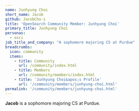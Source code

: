 ```yaml
---
name: Junhyung Choi
short_name: Jacob
github: JacobCho-i
title: 'OpenSearch Community Member: Junhyung Choi'
primary_title: Junhyung Choi
personas:
  - osci
job_title_and_company: "A sophomore majoring CS at Purdue"
breadcrumbs:
  icon: community
  items:
    - title: Community
      url: /community/index.html
    - title: Members
      url: /community/members/index.html
    - title: 'Junhyung Choi&apos;s Profile'
      url: '/community/members/junhyung-choi.html'
permalink: '/community/members/junhyung-choi.html'
---
```


**Jacob** is a sophomore majoring CS at Purdue.

